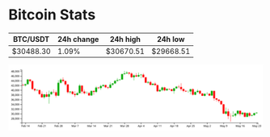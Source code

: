 # Bitcoin Stats

BTC/USDT|24h change|24h high|24h low|
|---|---|---|---|
|$30488.30|1.09%|$30670.51|$29668.51|

<img src="./chart.svg">
